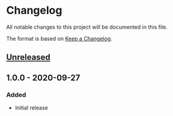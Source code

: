 # Changelog
All notable changes to this project will be documented in this file.

The format is based on [Keep a Changelog](https://keepachangelog.com/en/1.0.0/).

## [Unreleased]

## 1.0.0 - 2020-09-27
### Added
- Initial release

[Unreleased]: https://github.com/ComputeSoftware/terraform-aws-computesoftware-roles/compare/v1.0.0...HEAD